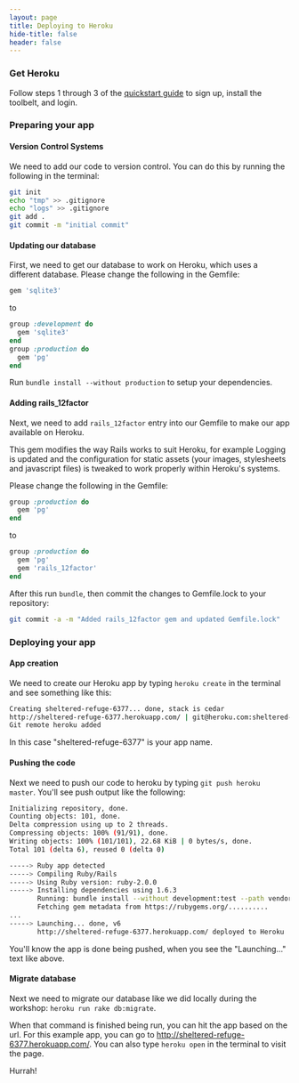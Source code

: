 ```yaml
---
layout: page
title: Deploying to Heroku
hide-title: false
header: false
---
```


### Get Heroku

Follow steps 1 through 3 of the [quickstart guide](https://devcenter.heroku.com/articles/quickstart) to sign up, install the toolbelt, and login.

### Preparing your app

#### Version Control Systems

We need to add our code to version control. You can do this by running the following in the terminal:

```sh
git init
echo "tmp" >> .gitignore
echo "logs" >> .gitignore
git add .
git commit -m "initial commit"
```

#### Updating our database

First, we need to get our database to work on Heroku, which uses a different database. Please change the following in the Gemfile:

```rb
gem 'sqlite3'
```

to

```rb
group :development do
  gem 'sqlite3'
end
group :production do
  gem 'pg'
end
```

Run `bundle install --without production` to setup your dependencies.

#### Adding rails_12factor

Next, we need to add `rails_12factor` entry into our Gemfile to make our app available on Heroku.

This gem modifies the way Rails works to suit Heroku, for example Logging is updated and the configuration for static assets (your images, stylesheets and javascript files) is tweaked to work properly within Heroku's systems.

Please change the following in the Gemfile:

```rb
group :production do
  gem 'pg'
end
```

to

```rb
group :production do
  gem 'pg'
  gem 'rails_12factor'
end
```

After this run `bundle`, then commit the changes to Gemfile.lock to your repository:

```sh
git commit -a -m "Added rails_12factor gem and updated Gemfile.lock"
```


### Deploying your app

#### App creation

We need to create our Heroku app by typing `heroku create` in the terminal and see something like this:

```sh
Creating sheltered-refuge-6377... done, stack is cedar
http://sheltered-refuge-6377.herokuapp.com/ | git@heroku.com:sheltered-refuge-6377.git
Git remote heroku added
```

In this case "sheltered-refuge-6377" is your app name.

#### Pushing the code

Next we need to push our code to heroku by typing `git push heroku master`. You'll see push output like the following:

```sh
Initializing repository, done.
Counting objects: 101, done.
Delta compression using up to 2 threads.
Compressing objects: 100% (91/91), done.
Writing objects: 100% (101/101), 22.68 KiB | 0 bytes/s, done.
Total 101 (delta 6), reused 0 (delta 0)

-----> Ruby app detected
-----> Compiling Ruby/Rails
-----> Using Ruby version: ruby-2.0.0
-----> Installing dependencies using 1.6.3
       Running: bundle install --without development:test --path vendor/bundle --binstubs vendor/bundle/bin -j4 --deployment
       Fetching gem metadata from https://rubygems.org/..........
...
-----> Launching... done, v6
       http://sheltered-refuge-6377.herokuapp.com/ deployed to Heroku
```

You'll know the app is done being pushed, when you see the "Launching..." text like above.

#### Migrate database

Next we need to migrate our database like we did locally during the workshop: `heroku run rake db:migrate`.

When that command is finished being run, you can hit the app based on the url. For this example app, you can go to <http://sheltered-refuge-6377.herokuapp.com/>. You can also type `heroku open` in the terminal to visit the page.

Hurrah!
